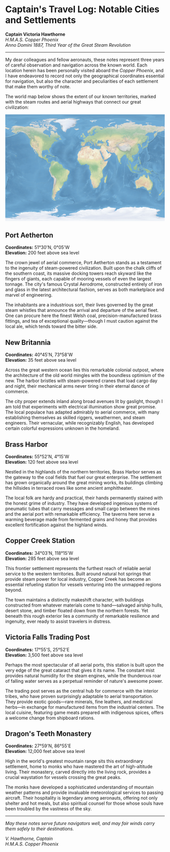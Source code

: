 # Captain's Travel Log: Notable Cities and Settlements

**Captain Victoria Hawthorne**  
*H.M.A.S. Copper Phoenix*  
*Anno Domini 1887, Third Year of the Great Steam Revolution*

---

My dear colleagues and fellow aeronauts, these notes represent three years of careful observation and navigation across the known world. Each location herein has been personally visited aboard the *Copper Phoenix*, and I have endeavored to record not only the geographical coordinates essential for navigation, but also the character and peculiarities of each settlement that make them worthy of note.

The world map below shows the extent of our known territories, marked with the steam routes and aerial highways that connect our great civilization:

![World Map](../png/world-map.png)

## Port Aetherton
**Coordinates:** 51°30'N, 0°05'W  
**Elevation:** 200 feet above sea level

The crown jewel of aerial commerce, Port Aetherton stands as a testament to the ingenuity of steam-powered civilization. Built upon the chalk cliffs of the southern coast, its massive docking towers reach skyward like the fingers of giants, each capable of mooring vessels of even the largest tonnage. The city's famous Crystal Aerodrome, constructed entirely of iron and glass in the latest architectural fashion, serves as both marketplace and marvel of engineering.

The inhabitants are a industrious sort, their lives governed by the great steam whistles that announce the arrival and departure of the aerial fleet. One can procure here the finest Welsh coal, precision-manufactured brass fittings, and tea of exceptional quality—though I must caution against the local ale, which tends toward the bitter side.

## New Britannia
**Coordinates:** 40°45'N, 73°58'W  
**Elevation:** 35 feet above sea level

Across the great western ocean lies this remarkable colonial outpost, where the architecture of the old world mingles with the boundless optimism of the new. The harbor bristles with steam-powered cranes that load cargo day and night, their mechanical arms never tiring in their eternal dance of commerce.

The city proper extends inland along broad avenues lit by gaslight, though I am told that experiments with electrical illumination show great promise. The local populace has adapted admirably to aerial commerce, with many establishing themselves as skilled riggers, weathermen, and steam engineers. Their vernacular, while recognizably English, has developed certain colorful expressions unknown in the homeland.

## Brass Harbor
**Coordinates:** 55°52'N, 4°15'W  
**Elevation:** 120 feet above sea level

Nestled in the highlands of the northern territories, Brass Harbor serves as the gateway to the coal fields that fuel our great enterprise. The settlement has grown organically around the great mining works, its buildings climbing the hillsides in terraced rows like some ancient amphitheater.

The local folk are hardy and practical, their hands permanently stained with the honest grime of industry. They have developed ingenious systems of pneumatic tubes that carry messages and small cargo between the mines and the aerial port with remarkable efficiency. The taverns here serve a warming beverage made from fermented grains and honey that provides excellent fortification against the highland winds.

## Copper Creek Station
**Coordinates:** 34°03'N, 118°15'W  
**Elevation:** 285 feet above sea level

This frontier settlement represents the furthest reach of reliable aerial service to the western territories. Built around natural hot springs that provide steam power for local industry, Copper Creek has become an essential refueling station for vessels venturing into the unmapped regions beyond.

The town maintains a distinctly makeshift character, with buildings constructed from whatever materials come to hand—salvaged airship hulls, desert stone, and timber floated down from the northern forests. Yet beneath this rough exterior lies a community of remarkable resilience and ingenuity, ever ready to assist travelers in distress.

## Victoria Falls Trading Post
**Coordinates:** 17°55'S, 25°52'E  
**Elevation:** 3,500 feet above sea level

Perhaps the most spectacular of all aerial ports, this station is built upon the very edge of the great cataract that gives it its name. The constant mist provides natural humidity for the steam engines, while the thunderous roar of falling water serves as a perpetual reminder of nature's awesome power.

The trading post serves as the central hub for commerce with the interior tribes, who have proven surprisingly adaptable to aerial transportation. They provide exotic goods—rare minerals, fine leathers, and medicinal herbs—in exchange for manufactured items from the industrial centers. The local cuisine, featuring game meats prepared with indigenous spices, offers a welcome change from shipboard rations.

## Dragon's Teeth Monastery
**Coordinates:** 27°59'N, 86°55'E  
**Elevation:** 12,000 feet above sea level

High in the world's greatest mountain range sits this extraordinary settlement, home to monks who have mastered the art of high-altitude living. Their monastery, carved directly into the living rock, provides a crucial waystation for vessels crossing the great peaks.

The monks have developed a sophisticated understanding of mountain weather patterns and provide invaluable meteorological services to passing aircraft. Their hospitality is legendary among aeronauts, offering not only shelter and hot meals, but also spiritual counsel for those whose souls have been troubled by the vastness of the sky.

---

*May these notes serve future navigators well, and may fair winds carry them safely to their destinations.*

*V. Hawthorne, Captain*  
*H.M.A.S. Copper Phoenix*

